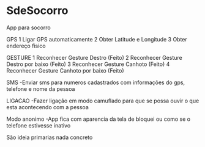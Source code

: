 SdeSocorro
==========

App para socorro

GPS
1 Ligar GPS automaticamente
2 Obter Latitude e Longitude
3 Obter endereço fisico

GESTURE
1 Reconhecer Gesture Destro (Feito)
2 Reconhecer Gesture Destro por baixo (Feito)
3 Reconhecer Gesture Canhoto (Feito)
4 Reconhecer Gesture Canhoto por baixo (Feito)

SMS
-Enviar sms para numeros cadastrados com informações do gps, telefone e nome da pessoa


LIGACAO
-Fazer ligação em modo camuflado para que se possa ouvir o que esta acontecendo com a pessoa

Modo anonimo
-App fica com aparencia da tela de bloquei ou como se o telefone estivesse inativo



São ideia primarias nada concreto
